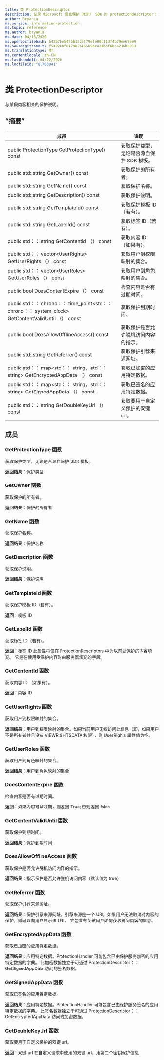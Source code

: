 ```yaml
---
title: 类 ProtectionDescriptor
description: 记录 Microsoft 信息保护（MIP） SDK 的 protectiondescriptor：：未定义的类。
author: BryanLa
ms.service: information-protection
ms.topic: reference
ms.author: bryanla
ms.date: 04/16/2020
ms.openlocfilehash: b4257be5475b1225f79efe00c11df4b79ee67ee9
ms.sourcegitcommit: f54920bf017902616589aca30baf6b64216b6913
ms.translationtype: MT
ms.contentlocale: zh-CN
ms.lasthandoff: 04/22/2020
ms.locfileid: "81763941"
---
```

# <a name="class-protectiondescriptor"></a>类 ProtectionDescriptor 
与某段内容相关的保护说明。
  
## <a name="summary"></a>“摘要”
 成员                        | 说明                                
--------------------------------|---------------------------------------------
public ProtectionType GetProtectionType() const  |  获取保护类型，无论是否源自保护 SDK 模板。
public std::string GetOwner() const  |  获取保护的所有者。
public std::string GetName() const  |  获取保护名称。
public std::string GetDescription() const  |  获取保护说明。
public std::string GetTemplateId() const  |  获取保护模板 ID（若有）。
public std::string GetLabelId() const  |  获取标签 ID（若有）。
public std：： string GetContentId （） const  |  获取内容 ID （如果有）。
public std：： vector\<UserRights\> GetUserRights （） const  |  获取用户到权限映射的集合。
public std：： vector\<UserRoles\> GetUserRoles （） const  |  获取用户到角色映射的集合。
public bool DoesContentExpire （） const  |  检查内容是否有过期时间。
public std：： chrono：： time_point\<std：： chrono：： system_clock\> GetContentValidUntil （） const  |  获取保护到期时间。
public bool DoesAllowOfflineAccess() const  |  获取保护是否允许脱机访问内容的指示。
public std::string GetReferrer() const  |  获取保护引荐来源网址。
public std：： map\<std：： string，std：： string\> GetEncryptedAppData （） const  |  获取已加密的应用特定数据。
public std：： map\<std：： string，std：： string\> GetSignedAppData （） const  |  获取已签名的应用特定数据。
public std：： string GetDoubleKeyUrl （） const  |  获取要用于自定义保护的双键 url。
  
## <a name="members"></a>成员
  
### <a name="getprotectiontype-function"></a>GetProtectionType 函数
获取保护类型，无论是否源自保护 SDK 模板。

  
**返回结果**：保护类型
  
### <a name="getowner-function"></a>GetOwner 函数
获取保护的所有者。

  
**返回结果**：保护的所有者
  
### <a name="getname-function"></a>GetName 函数
获取保护名称。

  
**返回结果**：保护名称
  
### <a name="getdescription-function"></a>GetDescription 函数
获取保护说明。

  
**返回结果**：保护说明
  
### <a name="gettemplateid-function"></a>GetTemplateId 函数
获取保护模板 ID（若有）。

  
**返回**：模板 ID
  
### <a name="getlabelid-function"></a>GetLabelId 函数
获取标签 ID（若有）。

  
**返回**：标签 ID 此属性将仅在 ProtectionDescriptors 中为以前受保护的内容填充。 它是在使用受保护内容时由服务器填充的字段。
  
### <a name="getcontentid-function"></a>GetContentId 函数
获取内容 ID （如果有）。

  
**返回**：内容 ID
  
### <a name="getuserrights-function"></a>GetUserRights 函数
获取用户到权限映射的集合。

  
**返回结果**：用户到权限映射的集合。如果当前用户无权访问此信息（即，如果用户不是所有者并且没有 VIEWRIGHTSDATA 权限），则 [UserRights](class_mip_userrights.md) 属性值为空。
  
### <a name="getuserroles-function"></a>GetUserRoles 函数
获取用户到角色映射的集合。

  
**返回结果**：用户到角色映射的集合
  
### <a name="doescontentexpire-function"></a>DoesContentExpire 函数
检查内容是否有过期时间。

  
**返回**：如果内容可以过期，则返回 True; 否则返回 false
  
### <a name="getcontentvaliduntil-function"></a>GetContentValidUntil 函数
获取保护到期时间。

  
**返回结果**：保护到期时间
  
### <a name="doesallowofflineaccess-function"></a>DoesAllowOfflineAccess 函数
获取保护是否允许脱机访问内容的指示。

  
**返回结果**：指示保护是否允许脱机访问内容（默认值为 true）
  
### <a name="getreferrer-function"></a>GetReferrer 函数
获取保护引荐来源网址。

  
**返回结果**：保护引荐来源网址。引荐来源是一个 URI，如果用户无法取消对内容的保护，则可以向用户显示该 URI。 它包含有关该用户如何获权访问内容的信息。
  
### <a name="getencryptedappdata-function"></a>GetEncryptedAppData 函数
获取已加密的应用特定数据。

  
**返回结果**：应用特定数据。ProtectionHandler 可能包含已由保护服务加密的应用特定数据的字典。 此加密数据独立于可通过 ProtectionDescriptor：： GetSignedAppData 访问的签名数据。
  
### <a name="getsignedappdata-function"></a>GetSignedAppData 函数
获取已签名的应用特定数据。

  
**返回结果**：应用特定数据。ProtectionHandler 可能包含已由保护服务签名的应用特定数据的字典。 此签名数据独立于可通过 ProtectionDescriptor：： GetEncryptedAppData 访问的加密数据。
  
### <a name="getdoublekeyurl-function"></a>GetDoubleKeyUrl 函数
获取要用于自定义保护的双键 url。

  
**返回**：双键 url 在自定义请求中使用的双键 url，用第二个密钥保护信息